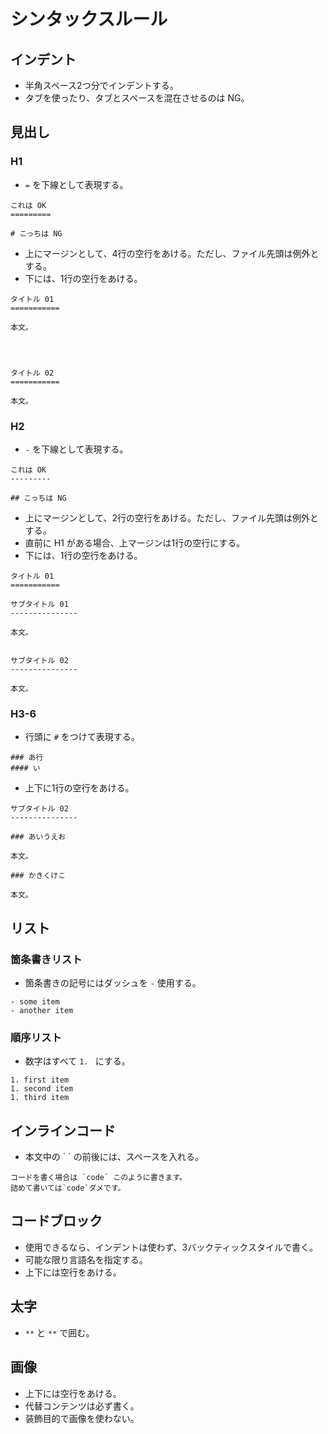 
シンタックスルール
==================

インデント
----------

- 半角スペース2つ分でインデントする。
- タブを使ったり、タブとスペースを混在させるのは NG。


見出し
------

### H1

- `=` を下線として表現する。

```
これは OK
=========

# こっちは NG
```

- 上にマージンとして、4行の空行をあける。ただし、ファイル先頭は例外とする。
- 下には、1行の空行をあける。

```
タイトル 01
===========

本文。




タイトル 02
===========

本文。
```

### H2

- `-` を下線として表現する。

```
これは OK
---------

## こっちは NG
```

- 上にマージンとして、2行の空行をあける。ただし、ファイル先頭は例外とする。
- 直前に H1 がある場合、上マージンは1行の空行にする。
- 下には、1行の空行をあける。

```
タイトル 01
===========

サブタイトル 01
---------------

本文。


サブタイトル 02
---------------

本文。
```

### H3-6

- 行頭に `#` をつけて表現する。

```
### あ行
#### い
```

- 上下に1行の空行をあける。

```
サブタイトル 02
---------------

### あいうえお

本文。

### かきくけこ

本文。
```


リスト
------

### 箇条書きリスト

- 箇条書きの記号にはダッシュを `-` 使用する。

```
- some item
- another item
```

### 順序リスト

- 数字はすべて `1. ` にする。

```
1. first item
1. second item
1. third item
```


インラインコード
----------------

- 本文中の \` \` の前後には、スペースを入れる。

```
コードを書く場合は `code` このように書きます。
詰めて書いては`code`ダメです。
```


コードブロック
--------------

- 使用できるなら、インデントは使わず、3バックティックスタイルで書く。
- 可能な限り言語名を指定する。
- 上下には空行をあける。


太字
----

- `**` と `**` で囲む。


画像
----

- 上下には空行をあける。
- 代替コンテンツは必ず書く。
- 装飾目的で画像を使わない。

